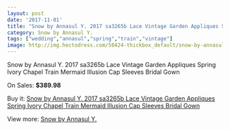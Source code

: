 ```yaml
---
layout: post
date: '2017-11-01'
title: "Snow by Annasul Y. 2017 sa3265b Lace Vintage Garden Appliques Spring Ivory Chapel Train Mermaid Illusion Cap Sleeves Bridal Gown"
category: Snow by Annasul Y.
tags: ["wedding","annasul","spring","train","vintage"]
image: http://img.hectodress.com/58424-thickbox_default/snow-by-annasul-y-2017-sa3265b-lace-vintage-garden-appliques-spring-ivory-chapel-train-mermaid-illusion-cap-sleeves-bridal-gown.jpg
---
```

Snow by Annasul Y. 2017 sa3265b Lace Vintage Garden Appliques Spring Ivory Chapel Train Mermaid Illusion Cap Sleeves Bridal Gown

On Sales: **$389.98**
<a href="https://www.hectodress.com/snow-by-annasul-y-/18218-snow-by-annasul-y-2017-sa3265b-lace-vintage-garden-appliques-spring-ivory-chapel-train-mermaid-illusion-cap-sleeves-bridal-gown.html"><amp-img layout="responsive" width="600" height="600" src="//img.hectodress.com/58424-thickbox_default/snow-by-annasul-y-2017-sa3265b-lace-vintage-garden-appliques-spring-ivory-chapel-train-mermaid-illusion-cap-sleeves-bridal-gown.jpg" alt="Snow by Annasul Y. 2017 sa3265b Lace Vintage Garden Appliques Spring Ivory Chapel Train Mermaid Illusion Cap Sleeves Bridal Gown 0" /></a>
<a href="https://www.hectodress.com/snow-by-annasul-y-/18218-snow-by-annasul-y-2017-sa3265b-lace-vintage-garden-appliques-spring-ivory-chapel-train-mermaid-illusion-cap-sleeves-bridal-gown.html"><amp-img layout="responsive" width="600" height="600" src="//img.hectodress.com/58429-thickbox_default/snow-by-annasul-y-2017-sa3265b-lace-vintage-garden-appliques-spring-ivory-chapel-train-mermaid-illusion-cap-sleeves-bridal-gown.jpg" alt="Snow by Annasul Y. 2017 sa3265b Lace Vintage Garden Appliques Spring Ivory Chapel Train Mermaid Illusion Cap Sleeves Bridal Gown 1" /></a>
<a href="https://www.hectodress.com/snow-by-annasul-y-/18218-snow-by-annasul-y-2017-sa3265b-lace-vintage-garden-appliques-spring-ivory-chapel-train-mermaid-illusion-cap-sleeves-bridal-gown.html"><amp-img layout="responsive" width="600" height="600" src="//img.hectodress.com/58428-thickbox_default/snow-by-annasul-y-2017-sa3265b-lace-vintage-garden-appliques-spring-ivory-chapel-train-mermaid-illusion-cap-sleeves-bridal-gown.jpg" alt="Snow by Annasul Y. 2017 sa3265b Lace Vintage Garden Appliques Spring Ivory Chapel Train Mermaid Illusion Cap Sleeves Bridal Gown 2" /></a>
<a href="https://www.hectodress.com/snow-by-annasul-y-/18218-snow-by-annasul-y-2017-sa3265b-lace-vintage-garden-appliques-spring-ivory-chapel-train-mermaid-illusion-cap-sleeves-bridal-gown.html"><amp-img layout="responsive" width="600" height="600" src="//img.hectodress.com/58427-thickbox_default/snow-by-annasul-y-2017-sa3265b-lace-vintage-garden-appliques-spring-ivory-chapel-train-mermaid-illusion-cap-sleeves-bridal-gown.jpg" alt="Snow by Annasul Y. 2017 sa3265b Lace Vintage Garden Appliques Spring Ivory Chapel Train Mermaid Illusion Cap Sleeves Bridal Gown 3" /></a>
<a href="https://www.hectodress.com/snow-by-annasul-y-/18218-snow-by-annasul-y-2017-sa3265b-lace-vintage-garden-appliques-spring-ivory-chapel-train-mermaid-illusion-cap-sleeves-bridal-gown.html"><amp-img layout="responsive" width="600" height="600" src="//img.hectodress.com/58426-thickbox_default/snow-by-annasul-y-2017-sa3265b-lace-vintage-garden-appliques-spring-ivory-chapel-train-mermaid-illusion-cap-sleeves-bridal-gown.jpg" alt="Snow by Annasul Y. 2017 sa3265b Lace Vintage Garden Appliques Spring Ivory Chapel Train Mermaid Illusion Cap Sleeves Bridal Gown 4" /></a>
<a href="https://www.hectodress.com/snow-by-annasul-y-/18218-snow-by-annasul-y-2017-sa3265b-lace-vintage-garden-appliques-spring-ivory-chapel-train-mermaid-illusion-cap-sleeves-bridal-gown.html"><amp-img layout="responsive" width="600" height="600" src="//img.hectodress.com/58425-thickbox_default/snow-by-annasul-y-2017-sa3265b-lace-vintage-garden-appliques-spring-ivory-chapel-train-mermaid-illusion-cap-sleeves-bridal-gown.jpg" alt="Snow by Annasul Y. 2017 sa3265b Lace Vintage Garden Appliques Spring Ivory Chapel Train Mermaid Illusion Cap Sleeves Bridal Gown 5" /></a>

Buy it: [Snow by Annasul Y. 2017 sa3265b Lace Vintage Garden Appliques Spring Ivory Chapel Train Mermaid Illusion Cap Sleeves Bridal Gown](https://www.hectodress.com/snow-by-annasul-y-/18218-snow-by-annasul-y-2017-sa3265b-lace-vintage-garden-appliques-spring-ivory-chapel-train-mermaid-illusion-cap-sleeves-bridal-gown.html "Snow by Annasul Y. 2017 sa3265b Lace Vintage Garden Appliques Spring Ivory Chapel Train Mermaid Illusion Cap Sleeves Bridal Gown")

View more: [Snow by Annasul Y.](https://www.hectodress.com/368-snow-by-annasul-y- "Snow by Annasul Y.")